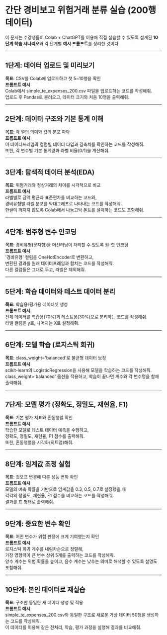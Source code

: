 # 간단 경비보고 위험거래 분류 실습 (200행 데이터)

이 문서는 수강생들이 Colab + ChatGPT를 이용해 직접 실습할 수 있도록 설계된 **10단계 학습 시나리오**와 각 단계별 **예시 프롬프트**를 정리한 것이다.

---

## 1단계: 데이터 업로드 및 미리보기
**목표**: CSV를 Colab에 업로드하고 첫 5~10행을 확인  
**프롬프트 예시**  
Colab에서 simple_te_expenses_200.csv 파일을 업로드하는 코드를 작성해줘.  
업로드 후 Pandas로 불러오고, 데이터 크기와 처음 10행을 출력해줘.  

---

## 2단계: 데이터 구조와 기본 통계 이해
**목표**: 각 열의 의미와 값의 분포 파악  
**프롬프트 예시**  
이 데이터프레임의 컬럼별 데이터 타입과 결측치를 확인하는 코드를 작성해줘.  
또한, 각 변수별 기본 통계량과 라벨 비율(0/1)을 계산해줘.  

---

## 3단계: 탐색적 데이터 분석(EDA)
**목표**: 위험거래와 정상거래의 차이를 시각적으로 비교  
**프롬프트 예시**  
라벨별로 금액 평균과 표준편차를 비교하는 코드와,  
경비유형별 라벨 분포를 막대그래프로 나타내는 코드를 작성해줘.  
한글이 깨지지 않도록 Colab에서 나눔고딕 폰트를 설치하는 코드도 포함해줘.  

---

## 4단계: 범주형 변수 인코딩
**목표**: 경비유형(문자형)을 머신러닝이 처리할 수 있도록 원-핫 인코딩  
**프롬프트 예시**  
'경비유형' 컬럼을 OneHotEncoder로 변환하고,  
변환된 결과를 원래 데이터프레임과 합치는 코드를 작성해줘.  
다른 컬럼들은 그대로 두고, 라벨은 제외해줘.  

---

## 5단계: 학습 데이터와 테스트 데이터 분리
**목표**: 학습용/평가용 데이터셋 생성  
**프롬프트 예시**  
전체 데이터를 학습용(70%)과 테스트용(30%)으로 분리하는 코드를 작성해줘.  
라벨 컬럼은 y로, 나머지는 X로 설정해줘.  

---

## 6단계: 모델 학습 (로지스틱 회귀)
**목표**: class_weight='balanced'로 불균형 데이터 보정  
**프롬프트 예시**  
scikit-learn의 LogisticRegression을 사용해 모델을 학습하는 코드를 작성해줘.  
class_weight='balanced' 옵션을 적용하고, 학습이 끝나면 계수와 각 변수명을 함께 출력해줘.  

---

## 7단계: 모델 평가 (정확도, 정밀도, 재현율, F1)
**목표**: 기본 평가 지표와 혼동행렬 확인  
**프롬프트 예시**  
학습한 모델로 테스트 데이터 예측을 수행하고,  
정확도, 정밀도, 재현율, F1 점수를 출력해줘.  
또한, 혼동행렬을 시각화(히트맵)해줘.  

---

## 8단계: 임계값 조정 실험
**목표**: 컷오프 변경에 따른 성능 변화 확인  
**프롬프트 예시**  
모델의 예측 확률을 기반으로 임계값을 0.3, 0.5, 0.7로 설정했을 때  
각각의 정밀도, 재현율, F1 점수를 비교하는 코드를 작성해줘.  
결과를 표 형태로 출력해줘.  

---

## 9단계: 중요한 변수 확인
**목표**: 어떤 변수가 위험 판정에 크게 기여했는지 확인  
**프롬프트 예시**  
로지스틱 회귀 계수를 내림차순으로 정렬해,  
가장 영향력이 큰 변수 상위 5개를 출력하는 코드를 작성해줘.  
양수 계수는 위험 확률을 높이고, 음수 계수는 낮추는 의미로 해석할 수 있도록 설명도 포함해줘.  

---

## 10단계: 본인 데이터로 재실습
**목표**: 구조만 동일한 새 데이터 생성 및 적용  
**프롬프트 예시**  
simple_te_expenses_200.csv와 동일한 구조로 새로운 가상 데이터 50행을 생성하는 코드를 작성해줘.  
이 데이터를 이용해 같은 전처리, 학습, 평가 과정을 실행해 결과를 비교해줘.  
